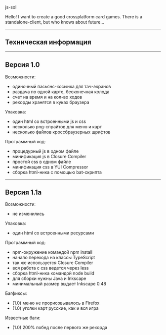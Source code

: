 js-sol

Hello!
I want to create a good crossplatform card games.
There is a standalone-client, but who knows about future...

----------------------
Техническая информация
----------------------

----------------------
 Версия 1.0
----------------------
Возможности:
- одиночный пасьянс-косынка для тач-экранов
- раздача по одной карте, бесконечная колода
- счет на время и на кол-во ходов
- рекорды хранятся в куках браузера

Упаковка:
- один html со встроенными js и css
- несколько png-спрайтов для меню и карт
- несколько файлов кроссбраузерных шрифтов

Программный код:
- процедурный js в одном файле
- минификация js в Closure Compiler
- простой css в одном файле
- минификация css в YUI Compressor
- сборка html-ника с помощью bat-скрипта

----------------------
 Версия 1.1a
----------------------
Возможности:
- не изменились

Упаковка:
- один html со встроенными ресурсами

Программный код:
- npm-окружение командой npm install
- начало перехода на классы TypeScript
- так же используется Closure Compiler
- вся работа с css ведется через less
- сборка html-ника командой node build
- для сборки нужны Java и Inkscape
- минимальный размер выдает Inkscape 0.48

Багфиксы:
- (1.0) меню не прорисовывалось в Firefox
- (1.0) уголки карт русские, как и вся игра

Известные баги:
- (1.0) 200% побед после первого же рекорда